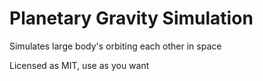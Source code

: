 # Planetary Gravity Simulation

Simulates large body's orbiting each other in space

Licensed as MIT, use as you want